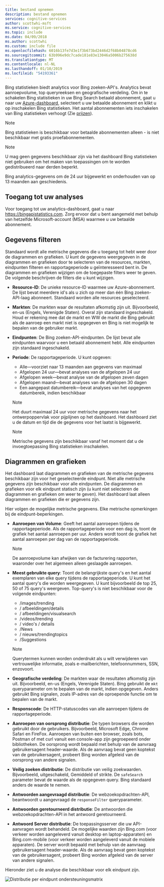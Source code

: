 ```yaml
---
title: bestand opnemen
description: bestand opnemen
services: cognitive-services
author: scottwhi-msft
ms.service: cognitive-services
ms.topic: include
ms.date: 04/09/2018
ms.author: scottwhi
ms.custom: include file
ms.openlocfilehash: 6016b13fe7d3e1f3b673bd2446d2f68b04878cd6
ms.sourcegitcommit: 63b996e9dc7cade181e83e13046a5006b275638d
ms.translationtype: MT
ms.contentlocale: nl-NL
ms.lasthandoff: 01/10/2019
ms.locfileid: "54193361"
---
```

Bing statistieken biedt analytics voor Bing zoeken-API's. Analytics bevat aanroepvolume, top queryreeksen en geografische verdeling. Om in te schakelen Bing statistieken in uw Bing Search betaald abonnement, gaat u naar uw [Azure-dashboard](https://portal.azure.com/#create/Microsoft.CognitiveServicesBingSearch-v7), selecteert u uw betaalde abonnement en klikt u op inschakelen Bing statistieken. Het aantal abonnementen iets inschakelen van Bing statistieken verhoogt (Zie [prijzen](https://aka.ms/bingstatisticspricing)).

> [!NOTE]
> Bing statistieken is beschikbaar voor betaalde abonnementen alleen - is niet beschikbaar met gratis proefabonnementen.

> [!NOTE]
> U mag geen gegevens beschikbaar zijn via het dashboard Bing statistieken niet gebruiken om het maken van toepassingen om te worden gedistribueerd naar derden beperkt.

Bing analytics-gegevens om de 24 uur bijgewerkt en onderhouden van op 13 maanden aan geschiedenis.

## <a name="accessing-your-analytics"></a>Toegang tot uw analyses

Voor toegang tot uw analytics-dashboard, gaat u naar https://bingapistatistics.com. Zorg ervoor dat u bent aangemeld met behulp van hetzelfde Microsoft-account (MSA) waarmee u uw betaalde abonnement.

## <a name="filtering-the-data"></a>Gegevens filteren

Standaard wordt alle metrische gegevens die u toegang tot hebt weer door de diagrammen en grafieken. U kunt de gegevens weergegeven in de diagrammen en grafieken door te selecteren van de resources, markten, eindpunten filteren en rapportageperiode u geïnteresseerd bent in. De diagrammen en grafieken wijzigen om de toegepaste filters weer te geven. De volgende beschrijven de filters die u kunt wijzigen.

- **Resource-ID**: De unieke resource-ID waarmee uw Azure-abonnement. De lijst bevat meerdere id's als u zich op meer dan één Bing zoeken-API-laag abonneert. Standaard worden alle resources geselecteerd.  
  
- **Markten**: De markten waar de resultaten afkomstig zijn uit. Bijvoorbeeld, en-us (Engels, Verenigde Staten). Overal zijn standaard ingeschakeld. Houd er rekening mee dat de markt en WW de markt die Bing gebruikt als de aanroep een markt niet is opgegeven en Bing is niet mogelijk te bepalen van de gebruiker markt.  
  
- **Eindpunten**: De Bing zoeken-API-eindpunten. De lijst bevat alle eindpunten waarvoor u een betaald abonnement hebt. Alle eindpunten zijn standaard ingeschakeld.  

- **Periode**: De rapportageperiode. U kunt opgeven:
  - Alle&mdash;voorziet naar 13 maanden aan gegevens van maximaal  
  - Afgelopen 24 uur&mdash;bevat analyses van de afgelopen 24 uur  
  - Afgelopen week&mdash;bevat analyse van de afgelopen zeven dagen  
  - Afgelopen maand&mdash;bevat analyses van de afgelopen 30 dagen  
  - Een aangepast datumbereik&mdash;bevat analyses van het opgegeven datumbereik, indien beschikbaar  

  > [!NOTE]  
  > Het duurt maximaal 24 uur voor metrische gegevens naar het ontwerpoppervlak voor pijplijnen op het dashboard. Het dashboard ziet u de datum en tijd die de gegevens voor het laatst is bijgewerkt.  

  > [!NOTE]  
  > Metrische gegevens zijn beschikbaar vanaf het moment dat u de invoegtoepassing Bing statistieken inschakelen.

## <a name="charts-and-graphs"></a>Diagrammen en grafieken

Het dashboard laat diagrammen en grafieken van de metrische gegevens beschikbaar zijn voor het geselecteerde eindpunt. Niet alle metrische gegevens zijn beschikbaar voor alle eindpunten. De diagrammen en grafieken voor elk eindpunt statisch zijn (u kunt niet selecteren de diagrammen en grafieken om weer te geven). Het dashboard laat alleen diagrammen en grafieken die er gegevens zijn.

<!--
For example, if you don't include the User-Agent header in your calls, the dashboard will not include device-related graphs.
-->

Hier volgen de mogelijke metrische gegevens. Elke metrische opmerkingen bij de eindpunt-beperkingen.

- **Aanroepen van Volume**: Geeft het aantal aanroepen tijdens de rapportageperiode. Als de rapportageperiode voor een dag is, toont de grafiek het aantal aanroepen per uur. Anders wordt toont de grafiek het aantal aanroepen per dag van de rapportageperiode.  
  
  > [!NOTE]
  > De aanroepvolume kan afwijken van de facturering rapporten, waaronder over het algemeen alleen geslaagde aanroepen.

- **Meest gebruikte query**: Toont de belangrijkste query's en het aantal exemplaren van elke query tijdens de rapportageperiode. U kunt het aantal query's die worden weergegeven. U kunt bijvoorbeeld de top 25, 50 of 75 query's weergeven. Top-query's is niet beschikbaar voor de volgende eindpunten:  

  - /images/trending
  - / afbeeldingen/details
  - / afbeeldingen/visualsearch
  - /videos/trending
  - / video's / details
  - /News
  - / nieuws/trendingtopics
  - /Suggestions  
  
  > [!NOTE]  
  > Querytermen kunnen worden onderdrukt als u wilt verwijderen van vertrouwelijke informatie, zoals e-mailberichten, telefoonnummers, SSN, enzovoort.

- **Geografische verdeling**: De markten waar de resultaten afkomstig zijn uit. Bijvoorbeeld, en-us (Engels, Verenigde Staten). Bing gebruikt de `mkt` queryparameter om te bepalen van de markt, indien opgegeven. Anders gebruikt Bing signalen, zoals IP-adres van de oproepende functie om te bepalen van de markt.

- **Responscode**: De HTTP-statuscodes van alle aanroepen tijdens de rapportageperiode.

- **Aanroepen van oorsprong distributie**: De typen browsers die worden gebruikt door de gebruikers. Bijvoorbeeld, Microsoft Edge, Chrome Safari en FireFox. Aanroepen van buiten een browser, zoals bots, Postman of met curl vanuit een console-app zijn gegroepeerd onder bibliotheken. De oorsprong wordt bepaald met behulp van de aanvraag gebruikersagent header-waarde. Als de aanvraag bevat geen koptekst van de gebruikersagent, probeert Bing worden afgeleid van de oorsprong van andere signalen.  

- **Veilig zoeken distributie**: De distributie van veilig zoekwaarden. Bijvoorbeeld, uitgeschakeld, Gemiddeld of strikte. De `safeSearch` parameter bevat de waarde als de opgegeven query. Bing standaard anders de waarde te nemen.  

- **Antwoorden aangevraagd distributie**: De webzoekopdrachten-API, beantwoordt u aangevraagd de `responseFilter` queryparameter.  

- **Antwoorden geretourneerd distributie**: De antwoorden die webzoekopdrachten-API in het antwoord geretourneerd.

- **Antwoord Server distributie**: De toepassingsserver die uw API-aanvragen wordt behandeld. De mogelijke waarden zijn Bing.com (voor verkeer worden aangeleverd vanuit desktop en laptop-apparaten) en Bing.com-mobile (voor verkeer worden aangeleverd vanuit de mobiele apparaten). De server wordt bepaald met behulp van de aanvraag gebruikersagent header-waarde. Als de aanvraag bevat geen koptekst van de gebruikersagent, probeert Bing worden afgeleid van de server van andere signalen.

Hieronder ziet u de analyse die beschikbaar voor elk eindpunt zijn.

![Distributie per eindpunt ondersteuningsmatrix](./media/cognitive-services-bing-statistics/bing-statistics-matrix.PNG)
